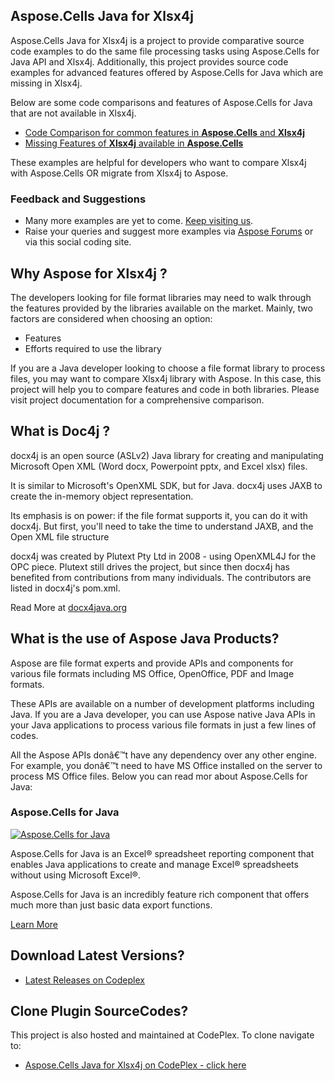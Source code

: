 ## Aspose.Cells Java for Xlsx4j

Aspose.Cells Java for Xlsx4j is a project to provide comparative source code examples to do the same file processing tasks using Aspose.Cells for Java API and Xlsx4j. Additionally, this project provides source code examples for advanced features offered by Aspose.Cells for Java which are missing in Xlsx4j.

Below are some code comparisons and features of Aspose.Cells for Java that are not available in Xlsx4j.

* [Code Comparison for common features in **Aspose.Cells** and **Xlsx4j**](https://docs.aspose.com//display/cellsjava/2.2+Code+Comparison+for+Common+Features+in+Aspose.Cells+and+xlsx4j)
* [Missing Features of **Xlsx4j** available in **Aspose.Cells**](https://docs.aspose.com//display/cellsjava/2.3+Missing+Features+of+xlsx4j+in+Aspose.Cells)

These examples are helpful for developers who want to compare Xlsx4j with Aspose.Cells OR migrate from Xlsx4j to Aspose.

### Feedback and Suggestions

* Many more examples are yet to come. [Keep visiting us](https://www.aspose.com/products/cells/java).
* Raise your queries and suggest more examples via [Aspose Forums](https://www.aspose.com/community/forums/aspose.cells-product-family/19/showforum.aspx) or via this social coding site.

## Why Aspose for Xlsx4j ?

The developers looking for file format libraries may need to walk through the features provided by the libraries available on the market. Mainly, two factors are considered when choosing an option:

* Features
* Efforts required to use the library

If you are a Java developer looking to choose a file format library to process files, you may want to compare Xlsx4j library with Aspose. In this case, this project will help you to compare features and code in both libraries. Please visit project documentation for a comprehensive comparison.

## What is Doc4j ?

docx4j is an open source (ASLv2) Java library for creating and manipulating Microsoft Open XML (Word docx, Powerpoint pptx, and Excel xlsx) files.

It is similar to Microsoft's OpenXML SDK, but for Java. docx4j uses JAXB to create the in-memory object representation.

Its emphasis is on power: if the file format supports it, you can do it with docx4j. But first, you'll need to take the time to understand JAXB, and the Open XML file structure

docx4j was created by Plutext Pty Ltd in 2008 - using OpenXML4J for the OPC piece. Plutext still drives the project, but since then docx4j has benefited from contributions from many individuals. The contributors are listed in docx4j's pom.xml.

Read More at [docx4java.org](http://www.docx4java.org/)

## What is the use of Aspose Java Products?

Aspose are file format experts and provide APIs and components for various file formats including MS Office, OpenOffice, PDF and Image formats. 

These APIs are available on a number of development platforms including Java. If you are a Java developer, you can use Aspose native Java APIs in your Java applications to process various file formats in just a few lines of codes. 

All the Aspose APIs donâ€™t have any dependency over any other engine. For example, you donâ€™t need to have MS Office installed on the server to process MS Office files. Below you can read mor about Aspose.Cells for Java:

### Aspose.Cells for Java

[![Aspose.Cells for Java](http://www.aspose.com/App_Themes/V2/images/productLogos/JAVA/aspose_cells-for-java.jpg)](https://www.aspose.com/products/cells/java)

Aspose.Cells for Java is an Excel® spreadsheet reporting component that enables Java applications to create and manage Excel® spreadsheets without using Microsoft Excel®.

Aspose.Cells for Java is an incredibly feature rich component that offers much more than just basic data export functions.

[Learn More](https://www.aspose.com/products/cells/java)

## Download Latest Versions?

* [Latest Releases on Codeplex](https://asposecellsjavaxlsx4j.codeplex.com/releases/view/618923)

## Clone Plugin SourceCodes?

This project is also hosted and maintained at CodePlex. To clone navigate to:

* [Aspose.Cells Java for Xlsx4j on CodePlex - click here](https://asposecellsjavaxlsx4j.codeplex.com/SourceControl/latest#README.md)


